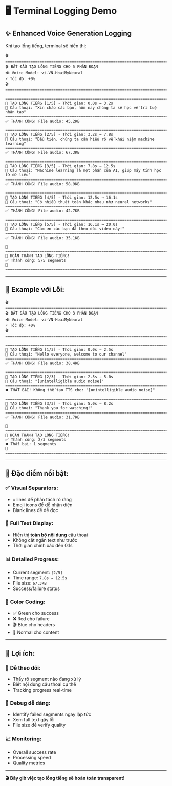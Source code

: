 # 🖥️ Terminal Logging Demo

## ✨ **Enhanced Voice Generation Logging**

Khi tạo lồng tiếng, terminal sẽ hiển thị:

```
🎬================================================================================
🎬 BẮT ĐẦU TẠO LỒNG TIẾNG CHO 5 PHÂN ĐOẠN
🔊 Voice Model: vi-VN-HoaiMyNeural
⚡ Tốc độ: +0%
🎬================================================================================

================================================================================
🎤 TẠO LỒNG TIẾNG [1/5] - Thời gian: 0.0s → 3.2s
📝 Câu thoại: "Xin chào các bạn, hôm nay chúng ta sẽ học về trí tuệ nhân tạo"
================================================================================
✅ THÀNH CÔNG! File audio: 45.2KB

================================================================================
🎤 TẠO LỒNG TIẾNG [2/5] - Thời gian: 3.2s → 7.8s
📝 Câu thoại: "Đầu tiên, chúng ta cần hiểu rõ về khái niệm machine learning"
================================================================================
✅ THÀNH CÔNG! File audio: 67.3KB

================================================================================
🎤 TẠO LỒNG TIẾNG [3/5] - Thời gian: 7.8s → 12.5s
📝 Câu thoại: "Machine learning là một phần của AI, giúp máy tính học từ dữ liệu"
================================================================================
✅ THÀNH CÔNG! File audio: 58.9KB

================================================================================
🎤 TẠO LỒNG TIẾNG [4/5] - Thời gian: 12.5s → 16.1s
📝 Câu thoại: "Có nhiều thuật toán khác nhau như neural networks"
================================================================================
✅ THÀNH CÔNG! File audio: 42.7KB

================================================================================
🎤 TẠO LỒNG TIẾNG [5/5] - Thời gian: 16.1s → 20.0s
📝 Câu thoại: "Cảm ơn các bạn đã theo dõi video này!"
================================================================================
✅ THÀNH CÔNG! File audio: 35.1KB

🎉================================================================================
🎉 HOÀN THÀNH TẠO LỒNG TIẾNG!
✅ Thành công: 5/5 segments
🎉================================================================================
```

---

## 🔴 **Example với Lỗi:**

```
🎬================================================================================
🎬 BẮT ĐẦU TẠO LỒNG TIẾNG CHO 3 PHÂN ĐOẠN
🔊 Voice Model: vi-VN-HoaiMyNeural
⚡ Tốc độ: +0%
🎬================================================================================

================================================================================
🎤 TẠO LỒNG TIẾNG [1/3] - Thời gian: 0.0s → 2.5s
📝 Câu thoại: "Hello everyone, welcome to our channel"
================================================================================
✅ THÀNH CÔNG! File audio: 38.4KB

================================================================================
🎤 TẠO LỒNG TIẾNG [2/3] - Thời gian: 2.5s → 5.0s
📝 Câu thoại: "[unintelligible audio noise]"
================================================================================
❌ THẤT BẠI! Không thể tạo TTS cho: "[unintelligible audio noise]"

================================================================================
🎤 TẠO LỒNG TIẾNG [3/3] - Thời gian: 5.0s → 8.2s
📝 Câu thoại: "Thank you for watching!"
================================================================================
✅ THÀNH CÔNG! File audio: 31.7KB

🎉================================================================================
🎉 HOÀN THÀNH TẠO LỒNG TIẾNG!
✅ Thành công: 2/3 segments
❌ Thất bại: 1 segments
🎉================================================================================
```

---

## 🎯 **Đặc điểm nổi bật:**

### ✅ **Visual Separators:**
- `=` lines để phân tách rõ ràng
- Emoji icons để dễ nhận diện
- Blank lines để dễ đọc

### 📝 **Full Text Display:**
- Hiển thị **toàn bộ nội dung** câu thoại
- Không cắt ngắn text như trước
- Thời gian chính xác đến 0.1s

### 📊 **Detailed Progress:**
- Current segment: `[2/5]`
- Time range: `7.8s → 12.5s`
- File size: `67.3KB`
- Success/failure status

### 🎨 **Color Coding:**
- ✅ Green cho success
- ❌ Red cho failure  
- 🎬 Blue cho headers
- 📝 Normal cho content

---

## 🚀 **Lợi ích:**

### 👀 **Dễ theo dõi:**
- Thấy rõ segment nào đang xử lý
- Biết nội dung câu thoại cụ thể
- Tracking progress real-time

### 🐛 **Debug dễ dàng:**
- Identify failed segments ngay lập tức
- Xem full text gây lỗi
- File size để verify quality

### 📈 **Monitoring:**
- Overall success rate
- Processing speed
- Quality metrics

---

**🎬 Bây giờ việc tạo lồng tiếng sẽ hoàn toàn transparent!** 
